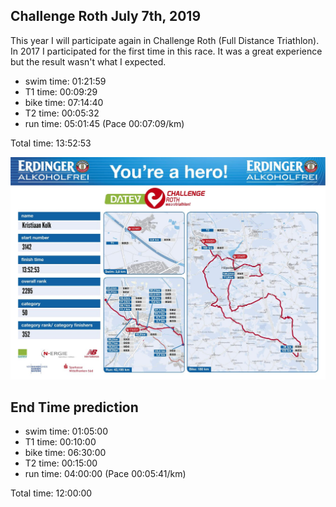 ## Challenge Roth July 7th, 2019
This year I will participate again in Challenge Roth (Full Distance Triathlon). In 2017 I participated for the first time in this race. It was a great experience but the result wasn't what I expected.

- swim time: 01:21:59
-   T1 time: 00:09:29
- bike time: 07:14:40
-   T2 time: 00:05:32
-  run time: 05:01:45  (Pace 00:07:09/km)

 Total time: 13:52:53
 
![Challenge Roth certificate](../img/certificate.jpg)

## End Time prediction
- swim time: 01:05:00
-   T1 time: 00:10:00
- bike time: 06:30:00
-   T2 time: 00:15:00
-  run time: 04:00:00  (Pace 00:05:41/km)

 Total time: 12:00:00
 
 
